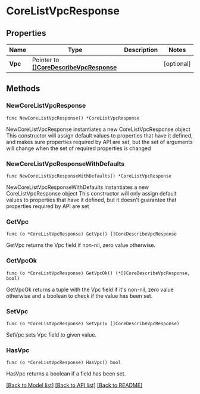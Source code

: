 # CoreListVpcResponse

## Properties

Name | Type | Description | Notes
------------ | ------------- | ------------- | -------------
**Vpc** | Pointer to [**[]CoreDescribeVpcResponse**](CoreDescribeVpcResponse.md) |  | [optional] 

## Methods

### NewCoreListVpcResponse

`func NewCoreListVpcResponse() *CoreListVpcResponse`

NewCoreListVpcResponse instantiates a new CoreListVpcResponse object
This constructor will assign default values to properties that have it defined,
and makes sure properties required by API are set, but the set of arguments
will change when the set of required properties is changed

### NewCoreListVpcResponseWithDefaults

`func NewCoreListVpcResponseWithDefaults() *CoreListVpcResponse`

NewCoreListVpcResponseWithDefaults instantiates a new CoreListVpcResponse object
This constructor will only assign default values to properties that have it defined,
but it doesn't guarantee that properties required by API are set

### GetVpc

`func (o *CoreListVpcResponse) GetVpc() []CoreDescribeVpcResponse`

GetVpc returns the Vpc field if non-nil, zero value otherwise.

### GetVpcOk

`func (o *CoreListVpcResponse) GetVpcOk() (*[]CoreDescribeVpcResponse, bool)`

GetVpcOk returns a tuple with the Vpc field if it's non-nil, zero value otherwise
and a boolean to check if the value has been set.

### SetVpc

`func (o *CoreListVpcResponse) SetVpc(v []CoreDescribeVpcResponse)`

SetVpc sets Vpc field to given value.

### HasVpc

`func (o *CoreListVpcResponse) HasVpc() bool`

HasVpc returns a boolean if a field has been set.


[[Back to Model list]](../README.md#documentation-for-models) [[Back to API list]](../README.md#documentation-for-api-endpoints) [[Back to README]](../README.md)


